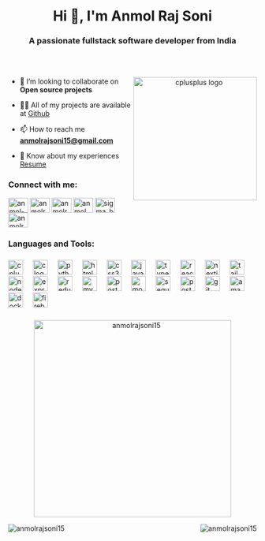 <h1 align="center">Hi 👋, I'm Anmol Raj Soni</h1>
<h3 align="center">A passionate fullstack software developer from India</h3>

<br clear="both">

<br clear="both">

<div align="center">
       
<img align="right" src="https://github.com/anmolrajsoni15/anmolrajsoni15/assets/93241741/09a48adb-710a-4c81-8403-cf75000d5f33" width="250" alt="cplusplus logo"  />

<div align="left">

- 👯 I’m looking to collaborate on **Open source projects**

- 👨‍💻 All of my projects are available at [Github](https://github.com/anmolrajsoni15)

- 📫 How to reach me **anmolrajsoni15@gmail.com**

- 📄 Know about my experiences [Resume](https://drive.google.com/file/d/1GJaHV9IklT7o03-1tvlGTH3U9bwWUO7O/view?usp=drive_link)

</div>

</div>

<h3 align="left">Connect with me:</h3>
<p align="left">
<a href="https://linkedin.com/in/anmol-raj-soni" target="blank"><img align="center" src="https://raw.githubusercontent.com/rahuldkjain/github-profile-readme-generator/master/src/images/icons/Social/linked-in-alt.svg" alt="anmol-raj-soni" height="30" width="40" /></a>
<a href="https://www.leetcode.com/anmolrajsoni15" target="blank"><img align="center" src="https://raw.githubusercontent.com/rahuldkjain/github-profile-readme-generator/master/src/images/icons/Social/leet-code.svg" alt="anmolrajsoni15" height="30" width="40" /></a>
<a href="https://twitter.com/anmolrajsoni2" target="blank"><img align="center" src="https://raw.githubusercontent.com/rahuldkjain/github-profile-readme-generator/master/src/images/icons/Social/twitter.svg" alt="anmolrajsoni2" height="30" width="40" /></a>
<a href="https://instagram.com/anmol_raj_soni" target="blank"><img align="center" src="https://raw.githubusercontent.com/rahuldkjain/github-profile-readme-generator/master/src/images/icons/Social/instagram.svg" alt="anmol_raj_soni" height="30" width="40" /></a>
<a href="https://www.codechef.com/users/sigma_boost" target="blank"><img align="center" src="https://i.pinimg.com/originals/c5/d9/fc/c5d9fc1e18bcf039f464c2ab6cfb3eb6.jpg" alt="sigma_boost" height="30" width="40"/></a>
<a href="https://codeforces.com/profile/anmolrajsoni15" target="blank"><img align="center" src="https://raw.githubusercontent.com/rahuldkjain/github-profile-readme-generator/master/src/images/icons/Social/codeforces.svg" alt="anmolrajsoni15" height="30" width="40" /></a>
</p>


<h3 align="left">Languages and Tools:</h3>

###

<div align="left">
  <img src="https://cdn.jsdelivr.net/gh/devicons/devicon/icons/cplusplus/cplusplus-original.svg" height="30" alt="cplusplus logo"  />
  <img width="12" />
  <img src="https://cdn.jsdelivr.net/gh/devicons/devicon/icons/c/c-original.svg" height="30" alt="c logo"  />
  <img width="12" />
  <img src="https://cdn.jsdelivr.net/gh/devicons/devicon/icons/python/python-original.svg" height="30" alt="python logo"  />
  <img width="12" />
  <img src="https://cdn.jsdelivr.net/gh/devicons/devicon/icons/html5/html5-original.svg" height="30" alt="html5 logo"  />
  <img width="12" />
  <img src="https://cdn.jsdelivr.net/gh/devicons/devicon/icons/css3/css3-original.svg" height="30" alt="css3 logo"  />
  <img width="12" />
  <img src="https://cdn.jsdelivr.net/gh/devicons/devicon/icons/javascript/javascript-original.svg" height="30" alt="javascript logo"  />
  <img width="12" />
  <img src="https://cdn.jsdelivr.net/gh/devicons/devicon/icons/typescript/typescript-original.svg" height="30" alt="typescript logo"  />
  <img width="12" />
  <img src="https://cdn.jsdelivr.net/gh/devicons/devicon/icons/react/react-original.svg" height="30" alt="react logo"  />
  <img width="12" />
  <img src="https://skillicons.dev/icons?i=nextjs" height="30" alt="nextjs logo"  />
  <img width="12" />
  <img src="https://cdn.simpleicons.org/tailwindcss/06B6D4" height="30" alt="tailwindcss logo"  />
  <img width="12" />
  <img src="https://cdn.jsdelivr.net/gh/devicons/devicon/icons/nodejs/nodejs-original.svg" height="30" alt="nodejs logo"  />
  <img width="12" />
  <img src="https://skillicons.dev/icons?i=express" height="30" alt="express logo"  />
  <img width="12" />
  <img src="https://cdn.jsdelivr.net/gh/devicons/devicon/icons/redux/redux-original.svg" height="30" alt="redux logo"  />
  <img width="12" />
  <img src="https://skillicons.dev/icons?i=mysql" height="30" alt="mysql logo"  />
  <img width="12" />
  <img src="https://cdn.jsdelivr.net/gh/devicons/devicon/icons/postgresql/postgresql-original.svg" height="30" alt="postgresql logo"  />
  <img width="12" />
  <img src="https://cdn.jsdelivr.net/gh/devicons/devicon/icons/mongodb/mongodb-original.svg" height="30" alt="mongodb logo"  />
  <img width="12" />
  <img src="https://cdn.jsdelivr.net/gh/devicons/devicon/icons/sequelize/sequelize-original.svg" height="30" alt="sequelize logo"  />
  <img width="12" />
  <img src="https://cdn.simpleicons.org/postman/FF6C37" height="30" alt="postman logo"  />
  <img width="12" />
  <img src="https://cdn.jsdelivr.net/gh/devicons/devicon/icons/git/git-original.svg" height="30" alt="git logo"  />
  <img width="12" />
  <img src="https://skillicons.dev/icons?i=aws" height="30" alt="amazonwebservices logo"  />
  <img width="12" />
  <img src="https://cdn.simpleicons.org/docker/2496ED" height="30" alt="docker logo"  />
  <img width="12" />
  <img src="https://skillicons.dev/icons?i=firebase" height="30" alt="firebase logo"  />
</div>

###

<p align="center"><img align="center" src="https://github-readme-stats.vercel.app/api/top-langs?username=anmolrajsoni15&show_icons=true&locale=en&layout=compact" alt="anmolrajsoni15" width="400" /></p>

<p><img align="right" src="https://github-readme-stats.vercel.app/api?username=anmolrajsoni15&show_icons=true&locale=en" alt="anmolrajsoni15" /></p>

<p><img align="left" src="https://github-readme-streak-stats.herokuapp.com/?user=anmolrajsoni15&" alt="anmolrajsoni15" /></p>

<br clear="both">

